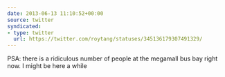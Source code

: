 ```yaml
---
date: 2013-06-13 11:10:52+00:00
source: twitter
syndicated:
- type: twitter
  url: https://twitter.com/roytang/statuses/345136179307491329/
---
```


PSA: there is a ridiculous number of people at the megamall bus bay right now. I might be here a while